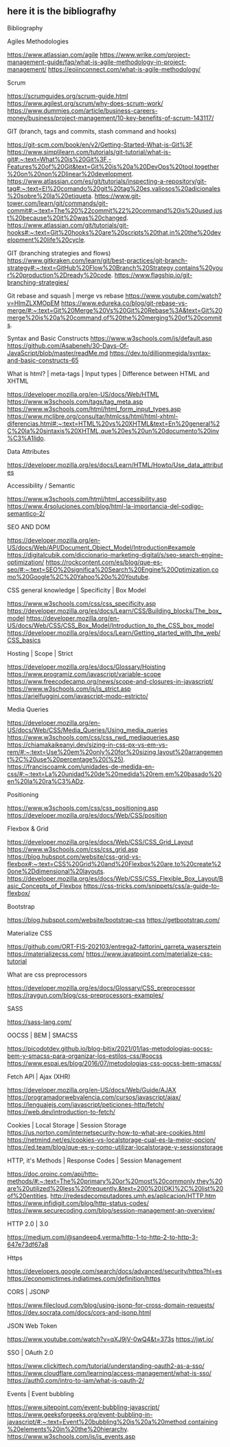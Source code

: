 ## here it is the bibliografhy

Bibliography

Agiles Methodologies


https://www.atlassian.com/agile
https://www.wrike.com/project-management-guide/faq/what-is-agile-methodology-in-project-management/
https://eoiinconnect.com/what-is-agile-methodology/

Scrum

https://scrumguides.org/scrum-guide.html
https://www.agilest.org/scrum/why-does-scrum-work/
https://www.dummies.com/article/business-careers-money/business/project-management/10-key-benefits-of-scrum-143117/


GIT (branch, tags and commits, stash command and hooks)

https://git-scm.com/book/en/v2/Getting-Started-What-is-Git%3F
https://www.simplilearn.com/tutorials/git-tutorial/what-is-git#:~:text=What%20is%20Git%3F,-Features%20of%20Git&text=Git%20is%20a%20DevOps%20tool,together%20on%20non%2Dlinear%20development.
https://www.atlassian.com/es/git/tutorials/inspecting-a-repository/git-tag#:~:text=El%20comando%20git%20tag%20es,valiosos%20adicionales%20sobre%20la%20etiqueta.
https://www.git-tower.com/learn/git/commands/git-commit#:~:text=The%20%22commit%22%20command%20is%20used,just%20because%20it%20was%20changed.
https://www.atlassian.com/git/tutorials/git-hooks#:~:text=Git%20hooks%20are%20scripts%20that,in%20the%20development%20life%20cycle.

GIT (branching strategies and flows)
https://www.gitkraken.com/learn/git/best-practices/git-branch-strategy#:~:text=GitHub%20Flow%20Branch%20Strategy,contains%20your%20production%2Dready%20code.
https://www.flagship.io/git-branching-strategies/

Git rebase and squash | merge vs rebase
https://www.youtube.com/watch?v=HlmZLXMOpEM
https://www.edureka.co/blog/git-rebase-vs-merge/#:~:text=Git%20Merge%20Vs%20Git%20Rebase%3A&text=Git%20merge%20is%20a%20command,of%20the%20merging%20of%20commits.

Syntax and Basic Constructs
https://www.w3schools.com/js/default.asp
https://github.com/Asabeneh/30-Days-Of-JavaScript/blob/master/readMe.md
https://dev.to/dillionmegida/syntax-and-basic-constructs-65


What is html? | meta-tags | Input types | Difference between HTML and XHTML

https://developer.mozilla.org/en-US/docs/Web/HTML
https://www.w3schools.com/tags/tag_meta.asp
https://www.w3schools.com/html/html_form_input_types.asp
https://www.mclibre.org/consultar/htmlcss/html/html-xhtml-diferencias.html#:~:text=HTML%20vs%20XHTML&text=En%20general%2C%20la%20sintaxis%20XHTML,que%20es%20un%20documento%20inv%C3%A1lido.

Data Attributes 

https://developer.mozilla.org/es/docs/Learn/HTML/Howto/Use_data_attributes


Accessibility / Semantic 

https://www.w3schools.com/html/html_accessibility.asp
https://www.4rsoluciones.com/blog/html-la-importancia-del-codigo-semantico-2/


SEO AND DOM 

https://developer.mozilla.org/en-US/docs/Web/API/Document_Object_Model/Introduction#example
https://digitalcubik.com/diccionario-marketing-digital/s/seo-search-engine-optimization/
https://rockcontent.com/es/blog/que-es-seo/#:~:text=SEO%20significa%20Search%20Engine%20Optimization,como%20Google%2C%20Yahoo%20o%20Youtube.


CSS general knowledge | Specificity | Box Model

https://www.w3schools.com/css/css_specificity.asp
https://developer.mozilla.org/es/docs/Learn/CSS/Building_blocks/The_box_model
https://developer.mozilla.org/en-US/docs/Web/CSS/CSS_Box_Model/Introduction_to_the_CSS_box_model
https://developer.mozilla.org/es/docs/Learn/Getting_started_with_the_web/CSS_basics

Hosting | Scope | Strict 

https://developer.mozilla.org/es/docs/Glossary/Hoisting
https://www.programiz.com/javascript/variable-scope
https://www.freecodecamp.org/news/scope-and-closures-in-javascript/
https://www.w3schools.com/js/js_strict.asp
https://arielfuggini.com/javascript-modo-estricto/

Media Queries 

https://developer.mozilla.org/en-US/docs/Web/CSS/Media_Queries/Using_media_queries
https://www.w3schools.com/css/css_rwd_mediaqueries.asp
https://chiamakaikeanyi.dev/sizing-in-css-px-vs-em-vs-rem/#:~:text=Use%20em%20only%20for%20sizing,layout%20arrangement%2C%20use%20percentage%20(%25).
https://franciscoamk.com/unidades-de-medida-en-css/#:~:text=La%20unidad%20de%20medida%20rem,em%20basado%20en%20la%20ra%C3%ADz.

Positioning 

https://www.w3schools.com/css/css_positioning.asp
https://developer.mozilla.org/es/docs/Web/CSS/position


Flexbox & Grid 

https://developer.mozilla.org/es/docs/Web/CSS/CSS_Grid_Layout
https://www.w3schools.com/css/css_grid.asp
https://blog.hubspot.com/website/css-grid-vs-flexbox#:~:text=CSS%20Grid%20and%20Flexbox%20are,to%20create%20one%2Ddimensional%20layouts.
https://developer.mozilla.org/es/docs/Web/CSS/CSS_Flexible_Box_Layout/Basic_Concepts_of_Flexbox
https://css-tricks.com/snippets/css/a-guide-to-flexbox/

Bootstrap 

https://blog.hubspot.com/website/bootstrap-css
https://getbootstrap.com/

Materialize CSS

https://github.com/ORT-FIS-202103/entrega2-fattorini_garreta_wasersztein
https://materializecss.com/
https://www.javatpoint.com/materialize-css-tutorial

What are css preprocessors

https://developer.mozilla.org/es/docs/Glossary/CSS_preprocessor
https://raygun.com/blog/css-preprocessors-examples/

SASS

https://sass-lang.com/

OOCSS | BEM | SMACSS

https://picodotdev.github.io/blog-bitix/2021/01/las-metodologias-oocss-bem-y-smacss-para-organizar-los-estilos-css/#oocss
https://www.espai.es/blog/2016/07/metodologias-css-oocss-bem-smacss/


Fetch API | Ajax (XHR)

https://developer.mozilla.org/en-US/docs/Web/Guide/AJAX
https://programadorwebvalencia.com/cursos/javascript/ajax/
https://lenguajejs.com/javascript/peticiones-http/fetch/
https://web.dev/introduction-to-fetch/


Cookies | Local Storage | Session Storage
https://us.norton.com/internetsecurity-how-to-what-are-cookies.html
https://netmind.net/es/cookies-vs-localstorage-cual-es-la-mejor-opcion/
https://ed.team/blog/que-es-y-como-utilizar-localstorage-y-sessionstorage


HTTP, it's Methods | Response Codes | Session Management

https://doc.oroinc.com/api/http-methods/#:~:text=The%20primary%20or%20most%20commonly,they%20are%20utilized%20less%20frequently.&text=200%20(OK)%2C%20list%20of%20entities.
http://redesdecomputadores.umh.es/aplicacion/HTTP.htm
https://www.infidigit.com/blog/http-status-codes/
https://www.securecoding.com/blog/session-management-an-overview/

HTTP 2.0 | 3.0

https://medium.com/@sandeep4.verma/http-1-to-http-2-to-http-3-647e73df67a8

Https

https://developers.google.com/search/docs/advanced/security/https?hl=es
https://economictimes.indiatimes.com/definition/https

CORS | JSONP

https://www.filecloud.com/blog/using-jsonp-for-cross-domain-requests/
https://dev.socrata.com/docs/cors-and-jsonp.html


JSON Web Token

https://www.youtube.com/watch?v=qXJ9jV-0wQ4&t=373s
https://jwt.io/

SSO | OAuth 2.0

https://www.clickittech.com/tutorial/understanding-oauth2-as-a-sso/
https://www.cloudflare.com/learning/access-management/what-is-sso/
https://auth0.com/intro-to-iam/what-is-oauth-2/

Events | Event bubbling

https://www.sitepoint.com/event-bubbling-javascript/
https://www.geeksforgeeks.org/event-bubbling-in-javascript/#:~:text=Event%20bubbling%20is%20a%20method,containing%20elements%20in%20the%20hierarchy.
https://www.w3schools.com/js/js_events.asp
